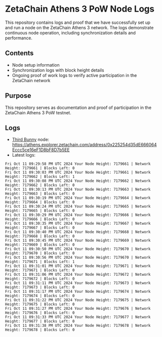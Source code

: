 # ZetaChain Athens 3 PoW Node Logs
This repository contains logs and proof that we have successfully set up and run a node on the ZetaChain Athens 3 network. The logs demonstrate continuous node operation, including synchronization details and performance.

## Contents
- Node setup information
- Synchronization logs with block height details
- Ongoing proof of work logs to verify active participation in the ZetaChain network

## Purpose
This repository serves as documentation and proof of participation in the ZetaChain Athens 3 PoW testnet.

## Logs

- [Third Bunny](https://thirdbunny.xyz/) node: https://athens.explorer.zetachain.com/address/0x225254d35dE666064Eccc5ce16eF1D8bF8D7b5EE
- Latest logs:
```
Fri Oct 11 09:29:58 PM UTC 2024 Your Node Height: 7179661 | Network Height: 7179661 | Blocks Left: 0
Fri Oct 11 09:30:03 PM UTC 2024 Your Node Height: 7179661 | Network Height: 7179662 | Blocks Left: 1
Fri Oct 11 09:30:08 PM UTC 2024 Your Node Height: 7179662 | Network Height: 7179662 | Blocks Left: 0
Fri Oct 11 09:30:13 PM UTC 2024 Your Node Height: 7179663 | Network Height: 7179663 | Blocks Left: 0
Fri Oct 11 09:30:19 PM UTC 2024 Your Node Height: 7179664 | Network Height: 7179664 | Blocks Left: 0
Fri Oct 11 09:30:24 PM UTC 2024 Your Node Height: 7179665 | Network Height: 7179665 | Blocks Left: 0
Fri Oct 11 09:30:29 PM UTC 2024 Your Node Height: 7179666 | Network Height: 7179666 | Blocks Left: 0
Fri Oct 11 09:30:35 PM UTC 2024 Your Node Height: 7179667 | Network Height: 7179667 | Blocks Left: 0
Fri Oct 11 09:30:40 PM UTC 2024 Your Node Height: 7179668 | Network Height: 7179668 | Blocks Left: 0
Fri Oct 11 09:30:45 PM UTC 2024 Your Node Height: 7179669 | Network Height: 7179669 | Blocks Left: 0
Fri Oct 11 09:30:50 PM UTC 2024 Your Node Height: 7179670 | Network Height: 7179670 | Blocks Left: 0
Fri Oct 11 09:30:56 PM UTC 2024 Your Node Height: 7179670 | Network Height: 7179671 | Blocks Left: 1
Fri Oct 11 09:31:01 PM UTC 2024 Your Node Height: 7179671 | Network Height: 7179671 | Blocks Left: 0
Fri Oct 11 09:31:06 PM UTC 2024 Your Node Height: 7179672 | Network Height: 7179672 | Blocks Left: 0
Fri Oct 11 09:31:11 PM UTC 2024 Your Node Height: 7179673 | Network Height: 7179673 | Blocks Left: 0
Fri Oct 11 09:31:17 PM UTC 2024 Your Node Height: 7179674 | Network Height: 7179674 | Blocks Left: 0
Fri Oct 11 09:31:22 PM UTC 2024 Your Node Height: 7179675 | Network Height: 7179675 | Blocks Left: 0
Fri Oct 11 09:31:27 PM UTC 2024 Your Node Height: 7179676 | Network Height: 7179676 | Blocks Left: 0
Fri Oct 11 09:31:33 PM UTC 2024 Your Node Height: 7179677 | Network Height: 7179677 | Blocks Left: 0
Fri Oct 11 09:31:38 PM UTC 2024 Your Node Height: 7179678 | Network Height: 7179678 | Blocks Left: 0
```
